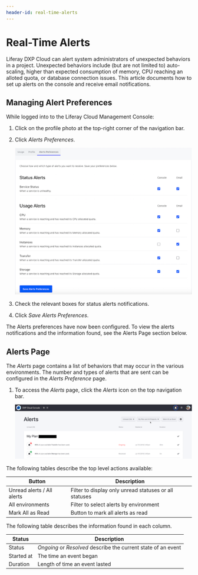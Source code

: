 ```yaml
---
header-id: real-time-alerts
---
```


# Real-Time Alerts

Liferay DXP Cloud can alert system administrators of unexpected behaviors in a project. Unexpected behaviors include (but are not limited to) auto-scaling, higher than expected consumption of memory, CPU reaching an alloted quota, or database connection issues. This article documents how to set up alerts on the console and receive email notifications.

## Managing Alert Preferences

While logged into to the Liferay Cloud Management Console:

1. Click on the profile photo at the top-right corner of the navigation bar.
1. Click _Alerts Preferences_.

   ![Real Time Alerts](./real-time-alerts/images/01.png)

1. Check the relevant boxes for status alerts notifications.
1. Click _Save Alerts Preferences_.

The Alerts preferences have now been configured. To view the alerts notifications and the information found, see the Alerts Page section below.

## Alerts Page

The _Alerts_ page contains a list of behaviors that may occur in the various environments. The number and types of alerts that are sent can be configured in the _Alerts Preference_ page.

1. To access the _Alerts_ page, click the _Alerts_ icon on the top navigation bar.

    ![Real Time Alerts](./real-time-alerts/images/02.png)

The following tables describe the top level actions available:

| Button | Description |
| --- | --- |
| Unread alerts / All alerts | Filter to display only unread statuses or all statuses |
| All environments | Filter to select alerts by environment |
| Mark All as Read | Button to mark all alerts as read |

The following table describes the information found in each column.

| Status | Description |
| --- | --- |
| Status | _Ongoing_ or _Resolved_ describe the current state of an event |
| Started at | The time an event began |
| Duration | Length of time an event lasted |
